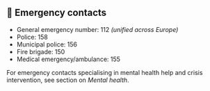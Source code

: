 ## 🚨 Emergency contacts

- General emergency number: 112 *(unified across Europe)*
- Police: 158
- Municipal police: 156
- Fire brigade: 150
- Medical emergency/ambulance: 155

For emergency contacts specialising in mental health help and crisis intervention, see section on *Mental health*.
